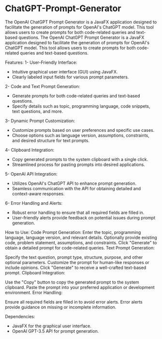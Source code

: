# ChatGPT-Prompt-Generator
The OpenAI ChatGPT Prompt Generator is a JavaFX application designed to facilitate the generation of prompts for OpenAI's ChatGPT model. This tool allows users to create prompts for both code-related queries and text-based questions.
The OpenAI ChatGPT Prompt Generator is a JavaFX application designed to facilitate the generation of prompts for OpenAI's ChatGPT model. This tool allows users to create prompts for both code-related queries and text-based questions.

Features:
1- User-Friendly Interface:
  * Intuitive graphical user interface (GUI) using JavaFX.
  * Clearly labeled input fields for various prompt parameters.

2- Code and Text Prompt Generation:
  * Generate prompts for both code-related queries and text-based questions.
  * Specify details such as topic, programming language, code snippets, text questions, and more.

3- Dynamic Prompt Customization:
  * Customize prompts based on user preferences and specific use cases.
  * Choose options such as language version, assumptions, constraints, and desired structure for text prompts.

4- Clipboard Integration:
  * Copy generated prompts to the system clipboard with a single click.
  * Streamlined process for pasting prompts into desired applications.

5- OpenAI API Integration:
  * Utilizes OpenAI's ChatGPT API to enhance prompt generation.
  * Seamless communication with the API for obtaining detailed and context-aware responses.

6- Error Handling and Alerts:
  * Robust error handling to ensure that all required fields are filled in.
  * User-friendly alerts provide feedback on potential issues during prompt generation.


How to Use:
Code Prompt Generation:
Enter the topic, programming language, language version, and relevant details.
Optionally provide existing code, problem statement, assumptions, and constraints.
Click "Generate" to obtain a detailed prompt for code-related queries.
Text Prompt Generation:

Specify the text question, prompt type, structure, purpose, and other optional parameters.
Customize the prompt for human-like responses or include opinions.
Click "Generate" to receive a well-crafted text-based prompt.
Clipboard Integration:

Use the "Copy" button to copy the generated prompt to the system clipboard.
Paste the prompt into your preferred application or development environment.
Error Handling:

Ensure all required fields are filled in to avoid error alerts.
Error alerts provide guidance on missing or incomplete information.

Dependencies:
- JavaFX for the graphical user interface.
- OpenAI GPT-3.5 API for prompt generation.
